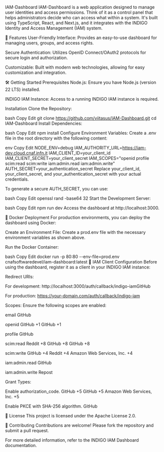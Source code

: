 IAM-Dashboard
IAM-Dashboard is a web application designed to manage user identities and access permissions. Think of it as a control panel that helps administrators decide who can access what within a system. It's built using TypeScript, React, and Next.js, and it integrates with the INDIGO Identity and Access Management (IAM) system.​

🚀 Features
User-Friendly Interface: Provides an easy-to-use dashboard for managing users, groups, and access rights.​

Secure Authentication: Utilizes OpenID Connect/OAuth2 protocols for secure login and authorization.​

Customizable: Built with modern web technologies, allowing for easy customization and integration.​

🛠️ Getting Started
Prerequisites
Node.js: Ensure you have Node.js (version 22 LTS) installed.​

INDIGO IAM Instance: Access to a running INDIGO IAM instance is required.​

Installation
Clone the Repository:

bash
Copy
Edit
git clone https://github.com/viitasus/IAM-Dashboard.git
cd IAM-Dashboard
Install Dependencies:

bash
Copy
Edit
npm install
Configure Environment Variables: Create a .env file in the root directory with the following content:

env
Copy
Edit
NODE_ENV=debug
IAM_AUTHORITY_URL=https://iam-dev.cloud.cnaf.infn.it
IAM_CLIENT_ID=your_client_id
IAM_CLIENT_SECRET=your_client_secret
IAM_SCOPES="openid profile scim:read scim:write iam:admin.read iam:admin.write"
AUTH_SECRET=your_authentication_secret
Replace your_client_id, your_client_secret, and your_authentication_secret with your actual credentials.​

To generate a secure AUTH_SECRET, you can use:​

bash
Copy
Edit
openssl rand -base64 32
Start the Development Server:

bash
Copy
Edit
npm run dev
Access the dashboard at http://localhost:3000.

🐳 Docker Deployment
For production environments, you can deploy the dashboard using Docker:​

Create an Environment File: Create a prod.env file with the necessary environment variables as shown above.

Run the Docker Container:

bash
Copy
Edit
docker run -p 80:80 --env-file=prod.env cnafsoftwaredevel/iam-dashboard:latest
🔐 IAM Client Configuration
Before using the dashboard, register it as a client in your INDIGO IAM instance:​

Redirect URIs:

For development: http://localhost:3000/auth/callback/indigo-iam​
GitHub

For production: https://your-domain.com/auth/callback/indigo-iam​

Scopes: Ensure the following scopes are enabled:

email​
GitHub

openid​
GitHub
+1
GitHub
+1

profile​
GitHub

scim:read​
Reddit
+8
GitHub
+8
GitHub
+8

scim:write​
GitHub
+4
Reddit
+4
Amazon Web Services, Inc.
+4

iam:admin.read​
GitHub

iam:admin.write​
Repost

Grant Types:

Enable authorization_code.​
GitHub
+5
GitHub
+5
Amazon Web Services, Inc.
+5

Enable PKCE with SHA-256 algorithm.​
GitHub

📄 License
This project is licensed under the Apache License 2.0.​

🤝 Contributing
Contributions are welcome! Please fork the repository and submit a pull request.​

For more detailed information, refer to the INDIGO IAM Dashboard documentation.